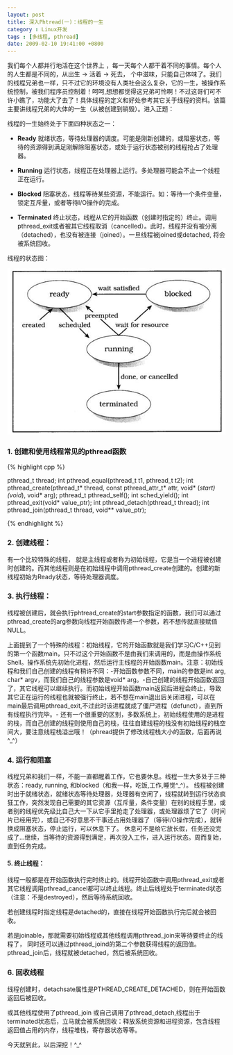 ```yaml
---
layout: post
title: 深入Phtread(一)：线程的一生
category : Linux开发
tags : [多线程, pthread]
date: 2009-02-10 19:41:00 +0800
---
```


 
我们每个人都并行地活在这个世界上 ，每一天每个人都干着不同的事情。每个人的人生都是不同的，从出生 -> 活着 -> 死去， 个中滋味，只能自己体味了。我们的线程兄弟也一样，只不过它的环境没有人类社会这么复杂，它的一生，被操作系统控制，被我们程序员控制着！呵呵,想想都觉得这兄弟可怜啊！不过这哥们可不许小瞧了，功能大了去了！具体线程的定义和好处参考其它关于线程的资料。该篇主要讲线程兄弟的大体的一生（从被创建到销毁）。进入正题：

线程的一生始终处于下面四种状态之一： 

* **Ready**	就绪状态，等待处理器的调度。可能是刚新创建的，或阻塞状态，等待的资源得到满足刚解除阻塞状态，或处于运行状态被别的线程抢占了处理器。

* **Running**	运行状态，线程正在处理器上运行。多处理器可能会不止一个线程正在运行。

* **Blocked**	阻塞状态，线程等待某些资源，不能运行。如：等待一个条件变量，锁定互斥量，或者等待I/O操作的完成。

* **Terminated**	终止状态，线程从它的开始函数（创建时指定的）终止。调用pthread_exit或者被其它线程取消（cancelled）。此时，线程并没有被分离（detached），也没有被连接（joined）。一旦线程被joined或detached, 将会被系统回收。

线程的状态图：

![线程状态图](/assets/img/2009-02-10-1.gif)
 

### 1. 创建和使用线程常见的pthread函数 

{% highlight cpp %}

pthread_t thread;
int pthread_equal(pthread_t t1, pthread_t t2);
int pthread_create(pthread_t* thread, const pthread_attr_t* attr, void* (*start)(void*), void* arg);
pthread_t pthread_self();
int sched_yield();
int pthread_exit(void* value_ptr);
int pthread_detach(pthread_t thread);
int pthread_join(pthread_t thread, void** value_ptr);

{% endhighlight %}

### 2. 创建线程：

有一个比较特殊的线程， 就是主线程或者称为初始线程，它是当一个进程被创建时创建的。而其他线程则是在初始线程中调用pthread_create创建的。创建的新线程初始为Ready状态，等待处理器调度。

### 3. 执行线程：

线程被创建后，就会执行phtread_create的start参数指定的函数，我们可以通过pthread_create的arg参数向线程开始函数传递一个参数，若不想传就直接赋值NULL。

上面提到了一个特殊的线程：初始线程，它的开始函数就是我们学习C/C++见到的第一个函数main，只不过这个开始函数不是由我们来调用的，而是由操作系统Shell。操作系统先初始化进程，然后运行主线程的开始函数main。注意：初始线程和我们自己创建的线程有稍许不同：-开始函数参数不同，main的参数是int arg, char* argv，而我们自己的线程参数是void* arg。-自己创建的线程开始函数返回了，其它线程可以继续执行。而初始线程开始函数main返回后进程会终止，导致其它正在运行的线程也就被强行终止，若不想在main退出后关闭进程，可以在main最后调用pthread_exit,不过此时该进程就成了僵尸进程（defunct），直到所有线程执行完毕。- 还有一个很重要的区别，多数系统上，初始线程使用的是进程的栈，而自己创建的线程则使用自己的栈，往往自建线程的栈没有初始线程的栈空间大，要注意线程栈溢出哦！（phread提供了修改线程栈大小的函数，后面再说^_^）

### 4. 运行和阻塞 

线程兄弟和我们一样，不能一直都醒着工作，它也要休息。线程一生大多处于三种状态：ready, running, 和blocked（和我一样，吃饭,工作,睡觉^_^）。 线程被创建时出于就绪状态，就绪状态等待处理器，处理器有空闲了，线程就转到运行状态疯狂工作，突然发现自己需要的其它资源（互斥量，条件变量）在别的线程手里，或者别的线程优先级比自己大一下从它手里抢走了处理器，或处理器烦了它了（时间片已经用完），或自己不好意思不干事还占用处理器了（等待I/O操作完成），就转换成阻塞状态，停止运行，可以休息下了。 休息可不是给它放长假，任务还没完成了...继续，当等待的资源得到满足，再次投入工作，进入运行状态。周而复始，直到任务完成。

#### 5. 终止线程：

线程一般都是在开始函数执行完时终止的。线程开始函数中调用pthread_exit或者其它线程调用pthread_cancel都可以终止线程。终止后线程处于terminated状态（注意：不是destroyed），然后等待系统回收。
 
若创建线程时指定线程是detached的，直接在线程开始函数执行完后就会被回收。

若是joinable，那就需要初始线程或其他线程调用pthread_join来等待要终止的线程了， 同时还可以通过pthread_joind的第二个参数获得线程的返回值。pthread_join后，线程就被detached，然后被系统回收。

### 6. 回收线程
    
线程创建时，detachsate属性是PTHREAD_CREATE_DETACHED，则在开始函数返回后被回收。

或其他线程使用了pthread_join 或自己调用了pthread_detach,线程出于terminated状态后，立马就会被系统回收：释放系统资源和进程资源，包含线程返回值占用的内存，线程堆栈，寄存器状态等等。
 
今天就到此，以后深挖！^_^
 